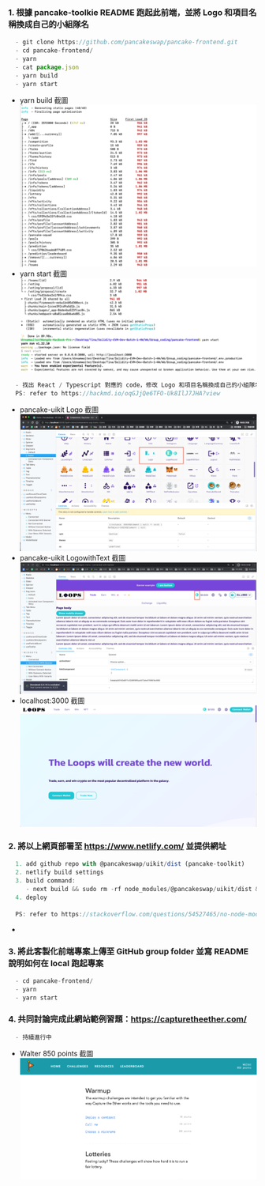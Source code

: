 ### 1. 根據 pancake-toolkie README 跑起此前端，並將 Logo 和項目名稱換成自己的小組隊名
```js
  - git clone https://github.com/pancakeswap/pancake-frontend.git
  - cd pancake-frontend/
  - yarn
  - cat package.json
  - yarn build
  - yarn start
```
- yarn build 截圖 ![](./hw1_yarn_build.png)
- yarn start 截圖 ![](./hw1_yarn_start.png)
```js
  - 找出 React / Typescript 對應的 code，修改 Logo 和項目名稱換成自己的小組隊名
  PS: refer to https://hackmd.io/oqGJjQe6TFO-Uk8IlJ7JHA?view
```
- pancake-uikit Logo 截圖 ![](./hw2_Logo.png)
- pancake-uikit LogowithText 截圖 ![](./hw2_LogoWithText.png)
- localhost:3000 截圖 ![](./hw2_localhost.png)

### 2. 將以上網頁部署至 https://www.netlify.com/ 並提供網址
```js
  1. add github repo with @pancakeswap/uikit/dist (pancake-toolkit)
  2. netlify build settings
  3. build command:
     - next build && sudo rm -rf node_modules/@pancakeswap/uikit/dist && sudo cp -fR dist node_modules/@pancakeswap/uikit && sudo rm -rf dist
  4. deploy

  PS: refer to https://stackoverflow.com/questions/54527465/no-node-modules-from-netlify-deploy
```
-

### 3. 將此客製化前端專案上傳至 GitHub group folder 並寫 README 說明如何在 local 跑起專案
```js
  - cd pancake-frontend/
  - yarn
  - yarn start
```

### 4. 共同討論完成此網站範例習題：https://capturetheether.com/
```js
  - 持續進行中
```
- Walter 850 points 截圖 ![](./hw4_score.png)

